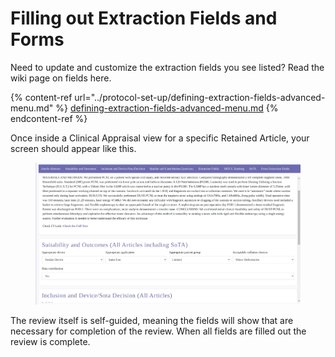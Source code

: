 # Filling out Extraction Fields and Forms

Need to update and customize the extraction fields you see listed? Read the wiki page on fields here.

{% content-ref url="../protocol-set-up/defining-extraction-fields-advanced-menu.md" %}
[defining-extraction-fields-advanced-menu.md](../protocol-set-up/defining-extraction-fields-advanced-menu.md)
{% endcontent-ref %}





Once inside a Clinical Appraisal view for a specific Retained Article, your screen should appear like this.

<figure><img src="../.gitbook/assets/image (35).png" alt=""><figcaption></figcaption></figure>

The review itself is self-guided, meaning the fields will show that are necessary for completion of the review. When all fields are filled out the review is complete.

